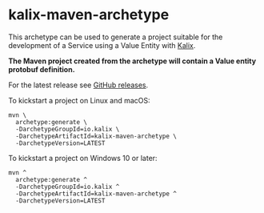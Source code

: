 # kalix-maven-archetype

This archetype can be used to generate a project suitable for the development of a Service using a Value Entity with [Kalix](https://docs.kalix.io).

**The Maven project created from the archetype will contain a Value entity protobuf definition.**

For the latest release see [GitHub releases](https://github.com/lightbend/kalix-jvm-sdk/releases).

To kickstart a project on Linux and macOS:

```
mvn \
  archetype:generate \
  -DarchetypeGroupId=io.kalix \
  -DarchetypeArtifactId=kalix-maven-archetype \
  -DarchetypeVersion=LATEST
```

To kickstart a project on Windows 10 or later:

```
mvn ^
  archetype:generate ^
  -DarchetypeGroupId=io.kalix ^
  -DarchetypeArtifactId=kalix-maven-archetype ^
  -DarchetypeVersion=LATEST
```
